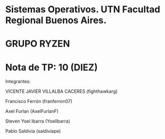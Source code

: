# Sistemas Operativos. UTN Facultad Regional Buenos Aires.
# GRUPO RYZEN
# Nota de TP: 10 (DIEZ)

Integrantes:

VICENTE JAVIER VILLALBA CACERES (fighthawkarg)

Francisco Ferrón (franferron07)

Axel Furlan (AxelFurlanF)

Steven Yoel Ibarra (YoelIbarra)

Pablo Saldivia (saldiviape)

